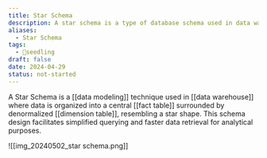 ```yaml
---
title: Star Schema
description: A star schema is a type of database schema used in data warehousing where a centralized fact table is connected to multiple dimension tables in a denormalized manner.
aliases:
  - Star Schema
tags:
  - 🌱seedling
draft: false
date: 2024-04-29
status: not-started
---
```


A Star Schema is a [[data modeling]] technique used in [[data warehouse]] where data is organized into a central [[fact table]] surrounded by denormalized [[dimension table]], resembling a star shape. This schema design facilitates simplified querying and faster data retrieval for analytical purposes.

![[img_20240502_star schema.png]]
